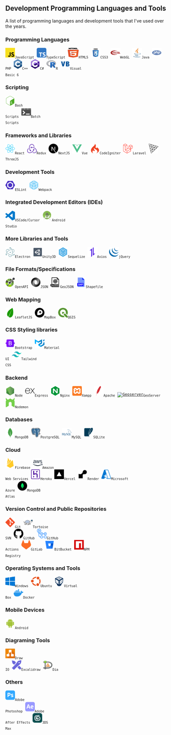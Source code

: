 ## Development Programming Languages and Tools

A list of programming languages and development tools that I've used over the years.

### Programming Languages

<code><a href="https://developer.mozilla.org/en-US/docs/Web/JavaScript"><img height="30" alt="Javascript" title="Javascript" src="icons/javascript.svg"/></a><sub>JavaScript</sub></code>&nbsp;
<code><a href="https://www.typescriptlang.org/"><img height="30" alt="TypeScript" title="TypeScript" src="icons/typescript.svg"/></a><sub>TypeScript</sub></code>&nbsp;
<code><a href="https://en.wikipedia.org/wiki/HTML5"><img height="30" width="34" alt="HTML5" title="HTML5" src="icons/html5.svg"></a><sub>HTML5</sub></code>&nbsp;
<code><a href="https://en.wikipedia.org/wiki/CSS"><img height="30" alt="CSS3" title="CSS3" src="icons/css.svg"></a><sub>CSS3</sub></code>&nbsp;
<code><a href="https://get.webgl.org/"><img height="30" alt="WebGL" title="WebGL" src="icons/webgl.svg"></a><sub>WebGL</sub></code>&nbsp;
<code><a href="https://www.java.com/en/"><img height="30" alt="Java" title="Java" src="icons/java.svg"/></a><sub>Java</sub></code>&nbsp;
<code><a href="https://www.php.net/"><img height="30" alt="PHP" title="PHP" src="icons/php.svg"/></a><sub>PHP</sub></code>&nbsp;
<code><a href="https://en.wikipedia.org/wiki/C%2B%2B"><img height="30" alt="C++" title="C++" src="icons/cpp.svg"></a><sub>C++</sub></code>&nbsp;
<code><a href="https://learn.microsoft.com/en-us/visualstudio/get-started/csharp/?view=vs-2022"><img height="30" alt="C#" title="C#" src="icons/c-sharp.svg"/></a><sub>C#</sub></code>&nbsp;
<code><a href="https://www.r-project.org/"><img height="30" alt="R" title="R" src="icons/r.svg"></a><sub>R</sub></code>&nbsp;
<code><a href="https://learn.microsoft.com/en-us/previous-versions/visualstudio/visual-basic-6/visual-basic-6.0-documentation"><img height="30" alt="Visual Basic 6" title="Visual Basic 6" src="icons/visual-basic.svg"/></a><sub>Visual Basic 6</sub></code>

### Scripting

<code><a href="https://en.wikipedia.org/wiki/Bash_(Unix_shell)"><img height="30" alt="Bash scripts" title="Bash scripts" src="icons/bash.svg"></a><sub>Bash Scripts</sub></code>&nbsp;
<code><a href="https://en.wikipedia.org/wiki/Batch_file"><img height="30" alt="Batch scripts" title="Batch scripts" src="icons/windowsterminal.svg"></a><sub>Batch Scripts</sub></code>&nbsp;

### Frameworks and Libraries

<code><a href="https://reactjs.org/docs/create-a-new-react-app.html"><img height="30" alt="React" title="React" src="icons/react-original.svg"/></a><sub>React</sub></code>&nbsp;
<code><a href="https://redux-toolkit.js.org/"><img height="30" alt="Redux" title="Redux" src="icons/redux.svg"/></a><sub>Redux</sub></code>&nbsp;
<code><a href="https://nextjs.org/"><img height="30" alt="NextJS" title="NextJS" src="icons/nextjs.svg"/></a><sub>NextJS</sub></code>&nbsp;
<code><a href="https://vuejs.org/"><img height="30" alt="VueJS" title="VueJS" src="icons/vue.svg"/></a><sub>Vue</sub></code>&nbsp;
<code><a href="https://codeigniter.com/"><img height="30" alt="Codeigniter" title="Codeigniter" src="icons/codeigniter.svg"/></a><sub>CodeIgniter</sub></code>&nbsp;
<code><a href="https://laravel.com/"><img height="30" alt="Laravel" title="Laravel" src="icons/laravel.svg"/></a><sub>Laravel</sub></code>&nbsp;
<code><a href="https://threejs.org/"><img height="30" alt="ThreeJS" title="ThreeJS" src="icons/threejs.svg"/></a><sub>ThreeJS</sub></code>&nbsp;

### Development Tools

<code><a href="https://eslint.org/"><img height="30" alt="ESLint" title="ESLint" src="icons/eslint.svg"/></a><sub>ESLint</sub></code>&nbsp;
<code><a href="https://webpack.js.org/"><img height="30" alt="Webpack" title="Webpack" src="icons/webpack.svg"/></a><sub>Webpack</sub></code>&nbsp;

### Integrated Development Editors (IDEs)
<code><a href="https://code.visualstudio.com/"><img height="30" alt="Visual Studio Code" title="Visual Studio Code" src="icons/vscode.svg"/></a><sub>VSCode/Cursor</sub></code>&nbsp;
<code><a href="https://developer.android.com/"><img height="30" alt="Android Studio" title="Android Studio" src="icons/android-studio.svg"/></a><sub>Android Studio</sub></code>&nbsp;

### More Libraries and Tools

<code><a href="https://www.electronjs.org/"><img height="30" alt="Electron" title="Electron" src="icons/electron.svg"/></a><sub>Electron</sub></code>&nbsp;
<code><a href="https://unity.com/"><img height="30" alt="Unity3D" title="Unity3D" src="icons/unity3d.svg"/></a><sub>Unity3D</sub></code>&nbsp;
<code><a href="https://sequelize.org/"><img height="30" alt="Sequelize" title="Sequelize" src="icons/sequelize.svg"/></a><sub>Sequelize</sub></code>&nbsp;
<code><a href="https://axios-http.com/"><img height="30" alt="Axios" title="Axios" src="icons/axios.svg"/></a><sub>Axios</sub></code>&nbsp;
<code><a href="https://jquery.com/"><img height="30" alt="JQuery" title="JQuery" src="icons/jquery.svg"/></a><sub>jQuery</sub></code>&nbsp;

### File Formats/Specifications

<code><a href="https://spec.openapis.org/oas/latest.html"><img height="30" alt="OpenAPI" title="OpenAPI" src="icons/openapi.svg"/></a><sub>OpenAPI</sub></code>&nbsp;
<code><a href="https://www.json.org/json-en.html"><img height="30" alt="JSON" title="JSON" src="icons/json.svg"/></a><sub>JSON</sub></code>&nbsp;
<code><a href="https://en.wikipedia.org/wiki/GeoJSON"><img height="30" title="GeoJSON" alt="GeoJSON" src="icons/geojson.svg"/></a><sub>GeoJSON</sub></code>&nbsp;
<code><a href="https://en.wikipedia.org/wiki/Shapefile"><img height="30" title="Shapefile" alt="Shapefile" src="icons/shapefile.svg"/></a><sub>Shapefile</sub></code>&nbsp;

### Web Mapping

<code><a href="https://leafletjs.com/"><img height="30" alt="Leaflet" title="Leaflet" src="icons/leaflet.svg"/></a><sub>LeafletJS</sub></code>&nbsp;
<code><a href="https://www.mapbox.com/"><img height="30" alt="MapBox" title="MapBox" src="icons/mapbox.svg"/></a><sub>MapBox</sub></code>&nbsp;
<code><a href="https://qgis.org/en/site/"><img height="30" alt="QGIS" title="QGIS" src="icons/qgis.svg"/></a><sub>QGIS</sub></code>&nbsp;

### CSS Styling libraries

<code><a href="https://getbootstrap.com/"><img height="30" alt="Bootstrap" title="Bootstrap" src="icons/bootstrap.svg"/></a><sub>Bootstrap</sub></code>&nbsp;
<code><a href="https://mui.com/material-ui/"><img height="30" alt="Material UI" title="Material UI" src="icons/material-ui.svg"/></a><sub>Material UI</sub></code>&nbsp;
<code><a href="https://tailwindcss.com/"><img height="30" alt="Tailwind CSS" title="Tailwind CSS" src="icons/tailwind-css.svg"/></a><sub>Tailwind CSS</sub></code>&nbsp;

### Backend

<code><a href="https://nodejs.org/en/"><img height="30" alt="NodeJS" title="NodeJS" src="icons/nodejs2.svg"/></a><sub>Node</sub></code>&nbsp;
<code><a href="https://expressjs.com/"><img height="30" alt="ExpressJS" title="ExpressJS" src="icons/express.svg"/></a><sub>Express</sub></code>&nbsp;
<code><a href="https://www.nginx.com/"><img height="30" alt="Nginx" title="Nginx" src="icons/nginx.svg"/></a><sub>Nginx</sub></code>&nbsp;
<code><a href="https://www.apachefriends.org/"><img height="30" alt="XAMPP" title="XAMPP" src="icons/xampp.svg"/></a><sub>Xampp</sub></code>&nbsp;
<code><a href="https://httpd.apache.org/"><img height="30" alt="Apache" title="Apache" src="icons/apache.svg"/></a><sub>Apache</sub></code>&nbsp;
<code><a href="https://geoserver.org/"><img height="30" alt="Geoserver" title="Geoserver" src="icons/geoserver.ico"/></a><sub>GeoServer</sub></code>&nbsp;
<code><a href="https://nodemon.io/"><img height="30" alt="Nodemon" title="Nodemon" src="icons/nodemon.svg"/></a><sub>Nodemon</sub></code>&nbsp;

### Databases

<code><a href="https://www.mongodb.com/"><img height="30" alt="MongoDB" title="MongoDB" src="icons/mongodb.svg"/></a><sub>MongoDB</sub></code>&nbsp;
<code><a href="https://www.postgresql.org/"><img height="30" alt="PostgreSQL" title="PostgreSQL" src="icons/postgresql.svg"/></a><sub>PostgreSQL</sub></code>&nbsp;
<code><a href="https://www.mysql.com/"><img height="30" alt="MySQL" title="MySQL" src="icons/mysql.svg"/></a><sub>MySQL</sub></code>&nbsp;
<code><a href="https://www.sqlite.org/index.html"><img height="30" alt="SQLite" title="SQLite" src="icons/sqlite.svg"/></a><sub>SQLite</sub></code>&nbsp;

### Cloud

<code><a href="https://firebase.google.com/"><img height="30" alt="Firebase" title="Firebase" src="icons/firebase.svg"/></a><sub>Firebase</sub></code>&nbsp;
<code><a href="https://aws.amazon.com/"><img height="30" alt="Amazon Web Services" title="Amazon Web Services" src="icons/aws.svg"/></a><sub>Amazon Web Services</sub></code>&nbsp;
<code><a href="https://www.heroku.com/"><img height="30" alt="Heroku" title="Heroku" src="icons/heroku.svg"/></a><sub>Heroku</sub></code>&nbsp;
<code><a href="https://vercel.com/"><img height="30" alt="Vercel" title="Vercel" src="icons/vercel.png"/></a><sub>Vercel</sub></code>&nbsp;
<code><a href="https://render.com/"><img height="30" alt="Render" title="Render" src="icons/render.svg"/></a><sub>Render</sub></code>&nbsp;
<code><a href="https://azure.microsoft.com/en-us"><img height="30" alt="Microsoft Azure" title="Microsoft Azure" src="icons/microsoft-azure.svg"/></a><sub>Microsoft Azure</sub></code>&nbsp;
<code><a href="https://www.mongodb.com/"><img height="30" alt="MongoDB Atlas" title="MongoDB Atlas" src="icons/mongodb-atlas.svg"/></a><sub>MongoDB Atlas</sub></code>&nbsp;

### Version Control and Public Repositories

<code><a href="https://git-scm.com/"><img height="30" alt="Git" title="Git" src="icons/git-original.svg"/></a><sub>Git</sub></code>&nbsp;
<code><a href="https://tortoisesvn.net/"><img height="30" alt="Tortoise SVN" title="Tortoise SVN" src="icons/tortoise-svn.png"/></a><sub>Tortoise SVN</sub></code>&nbsp;
<code><a href="https://github.com/"><img height="30" alt="Github" title="Github" src="icons/github.svg"/></a><sub>GitHub</sub></code>&nbsp;
<code><a href="https://github.com/features/actions"><img height="30" alt="Github Actions" title="Github Actions" src="icons/gh-actions.svg"/></a><sub>GitHub Actions</sub></code>&nbsp;
<code><a href="https://about.gitlab.com/"><img height="30" alt="Gitlab" title="Gitlab" src="icons/gitlab.svg"/></a><sub>GitLab</sub></code>&nbsp;
<code><a href="https://bitbucket.org/"><img height="30" alt="BitBucket" title="BitBucket" src="icons/bitbucket.svg"/></a><sub>BitBucket</sub></code>&nbsp;
<code><a href="https://www.npmjs.com/package/hili-lipsum"><img height="30" alt="NPM Registry" title="NPM Registry" src="icons/npm-registry.svg"/></a><sub>NPM Registry</sub></code>&nbsp;

### Operating Systems and Tools

<code><a href="https://www.microsoft.com/en-ph/"><img height="30" alt="Windows" title="Windows" src="icons/windows.svg"/></a><sub>Windows</sub></code>&nbsp;
<code><a href="https://ubuntu.com/"><img height="30" alt="Ubuntu" title="Ubuntu" src="icons/ubuntu.svg"/></a><sub>Ubuntu</sub></code>&nbsp;
<code><a href="https://www.virtualbox.org/"><img height="30" alt="Oracle Virtual Box" title="Oracle Virtual Box" src="icons/virtualbox.svg"/></a><sub>Virtual Box</sub></code>&nbsp;
<code><a href="https://www.docker.com/"><img height="30" alt="Docker" title="Docker" src="icons/docker.svg"/></a><sub>Docker</sub></code>&nbsp;

### Mobile Devices

<code><a href="https://www.android.com/"><img height="30" alt="Android" title="Android" src="icons/android.svg"/></a><sub>Android</sub></code>&nbsp;

### Diagraming Tools

<code><a href="https://app.diagrams.net/"><img height="30" alt="Draw IO" title="Draw IO" src="icons/drawio.svg"/></a><sub>Draw IO</sub></code>&nbsp;
<code><a href="https://excalidraw.com/"><img height="30" alt="Excalidraw" title="Excalidraw" src="icons/excalidraw.svg"/></a><sub>Excalidraw</sub></code>&nbsp;
<code><a href="https://sourceforge.net/projects/dia-installer/"><img height="30" alt="Dia" title="Dia" src="icons/dia.svg"/></a><sub>Dia</sub></code>

### Others

<code><a href="https://www.adobe.com/ph_en/products/photoshop.html"><img height="30" alt="Adobe Photoshop" title="Adobe Photoshop" src="icons/adobe-photoshop.svg"/></a><sub>Adobe Photoshop</sub></code>&nbsp;
<code><a href="https://www.adobe.com/ph_en/products/aftereffects.html"><img height="30" alt="Adobe After Effects" title="Adobe After Effects" src="icons/adobe-ae.svg"/></a><sub>Adobe After Effects</sub></code>&nbsp;
<code><a href="https://asean.autodesk.com/products/3ds-max/overview?term=1-YEAR&tab=subscription"><img height="30" title="3DS Max" alt="3DS Max" src="icons/3dsmax.png"/></a><sub>3DS Max</sub></code>&nbsp;